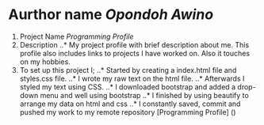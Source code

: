 # Aurthor name *Opondoh Awino*
1. Project Name *Programming Profile*
2. Description
..* My project profile with brief description about me. This profile also includes links to projects I have worked on. Also it touches on my hobbies.
3. To set up this project I;
..* Started by creating a index.html file and styles.css file.
..* I wrote my raw text on the html file.
..* Afterwards I styled my text using CSS.
..* I downloaded bootstrap and added a drop-down menu and well using bootstrap
..* I finished by using beautify to arrange my data on html and css
..* I constantly saved, commit and pushed my work to my remote repository
[Programming Profile] ()
